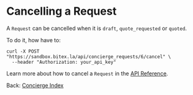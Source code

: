 
# Cancelling a Request

A `Request` can be cancelled when it is `draft`, `quote_requested` or `quoted`.

To do it, how have to:

```
curl -X POST "https://sandbox.bitex.la/api/concierge_requests/6/cancel" \
  --header "Authorization: your_api_key"
```

Learn more about how to cancel a `Request` in the
[API Reference](https://developers.bitex.la/#6b27b5ea-7770-4779-93fd-6c74874f004a).

<div class="footer-nav">
  <span>
    Back:
    <a href="/docs/concierge/">Concierge Index</a>
  </span>
</div>